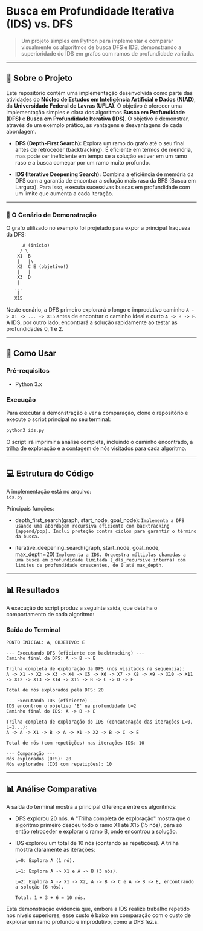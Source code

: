 # Busca em Profundidade Iterativa (IDS) vs. DFS

> Um projeto simples em Python para implementar e comparar visualmente os algoritmos de busca DFS e IDS, demonstrando a superioridade do IDS em grafos com ramos de profundidade variada.

---

## 📖 Sobre o Projeto

Este repositório contém uma implementação desenvolvida como parte das atividades do **Núcleo de Estudos em Inteligência Artificial e Dados (NIAD)**, da **Universidade Federal de Lavras (UFLA)**. 
O objetivo é oferecer uma implementação simples e clara dos algoritmos **Busca em Profundidade (DFS)** e **Busca em Profundidade Iterativa (IDS)**. O objetivo é demonstrar, através de um exemplo prático, as vantagens e desvantagens de cada abordagem.

-   **DFS (Depth-First Search):** Explora um ramo do grafo até o seu final antes de retroceder (backtracking). É eficiente em termos de memória, mas pode ser ineficiente em tempo se a solução estiver em um ramo raso e a busca começar por um ramo muito profundo.

-   **IDS (Iterative Deepening Search):** Combina a eficiência de memória da DFS com a garantia de encontrar a solução mais rasa da BFS (Busca em Largura). Para isso, executa sucessivas buscas em profundidade com um limite que aumenta a cada iteração.

---

### 🧩 O Cenário de Demonstração

O grafo utilizado no exemplo foi projetado para expor a principal fraqueza da DFS:


          A (início)
         / \
        X1  B
        |   |\
        X2  C E (objetivo!)
        |   |
        X3  D
        |
       ...
        |
       X15


Neste cenário, a DFS primeiro explorará o longo e improdutivo caminho `A -> X1 -> ... -> X15` antes de encontrar o caminho ideal e curto `A -> B -> E`. A IDS, por outro lado, encontrará a solução rapidamente ao testar as profundidades 0, 1 e 2.

---

## 🚀 Como Usar

### Pré-requisitos

-   Python 3.x

### Execução

Para executar a demonstração e ver a comparação, clone o repositório e execute o script principal no seu terminal:

```bash
python3 ids.py
```

O script irá imprimir a análise completa, incluindo o caminho encontrado, a trilha de exploração e a contagem de nós visitados para cada algoritmo.

---

## 💻 Estrutura do Código

A implementação está no arquivo:  
`ids.py`  

Principais funções:

- depth_first_search(graph, start_node, goal_node):
  `Implementa a DFS usando uma abordagem recursiva eficiente com backtracking (append/pop). Inclui proteção contra ciclos para garantir o término da busca.`

- iterative_deepening_search(graph, start_node, goal_node, max_depth=20)
  `Implementa a IDS. Orquestra múltiplas chamadas a uma busca em profundidade limitada (_dls_recursive interna) com limites de profundidade crescentes, de 0 até max_depth.`

---

## 📊 Resultados

A execução do script produz a seguinte saída, que detalha o comportamento de cada algoritmo:

### Saída do Terminal
    PONTO INICIAL: A, OBJETIVO: E

    --- Executando DFS (eficiente com backtracking) ---
    Caminho final da DFS: A -> B -> E
    
    Trilha completa de exploração da DFS (nós visitados na sequência):
    A -> X1 -> X2 -> X3 -> X4 -> X5 -> X6 -> X7 -> X8 -> X9 -> X10 -> X11 -> X12 -> X13 -> X14 -> X15 -> B -> C -> D -> E
    
    Total de nós explorados pela DFS: 20
    
    --- Executando IDS (eficiente) ---
    IDS encontrou o objetivo 'E' na profundidade L=2
    Caminho final do IDS: A -> B -> E
    
    Trilha completa de exploração do IDS (concatenação das iterações L=0, L=1...):
    A -> A -> X1 -> B -> A -> X1 -> X2 -> B -> C -> E
    
    Total de nós (com repetições) nas iterações IDS: 10
    
    --- Comparação ---
    Nós explorados (DFS): 20
    Nós explorados (IDS com repetições): 10
      
  ---
    
## 📊 Análise Comparativa

A saída do terminal mostra a principal diferença entre os algoritmos:

- DFS explorou 20 nós. A "Trilha completa de exploração" mostra que o algoritmo primeiro desceu todo o ramo X1 até X15 (15 nós), para só então retroceder e explorar o ramo B, onde encontrou a solução.

- IDS explorou um total de 10 nós (contando as repetições). A trilha mostra claramente as iterações:

      L=0: Explora A (1 nó).
  
      L=1: Explora A -> X1 e A -> B (3 nós).
  
      L=2: Explora A -> X1 -> X2, A -> B -> C e A -> B -> E, encontrando a solução (6 nós).
  
      Total: 1 + 3 + 6 = 10 nós.

Esta demonstração evidencia que, embora a IDS realize trabalho repetido nos níveis superiores, esse custo é baixo em comparação com o custo de explorar um ramo profundo e improdutivo, como a DFS fez.s.








